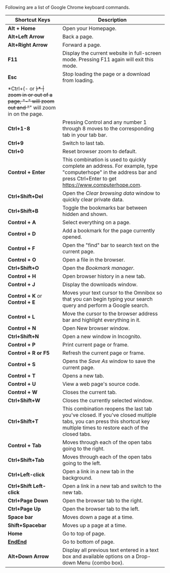 Following are a list of Google Chrome keyboard commands.

| Shortcut Keys                                                                                                                        | Description                                                                                                                                                                                                    |
|--------------------------------------------------------------------------------------------------------------------------------------|----------------------------------------------------------------------------------------------------------------------------------------------------------------------------------------------------------------|
| **Alt + Home**                                                                                        | Open your Homepage.                                                                                                                                                           |
| **Alt+Left Arrow**                                                                                                                   | Back a page.                                                                                                                                                                                                   |
| **Alt+Right Arrow**                                                                                                                  | Forward a page.                                                                                                                                                                                                |
| **F11**                                                                                                                              | Display the current website in full-screen mode. Pressing F11 again will exit this mode.                                                                                                                       |
| **Esc**                                                                                                                              | Stop loading the page or a download from loading.                                                                                                                             |
| \*Ctrl+(- or <s>)\* \| zoom in or out of a page, "-" will zoom out and "</s>" will zoom in on the page. |                                                                                                                                                                                                                |
| **Ctrl+1-8**                                                                                                                         | Pressing Control and any number 1 through 8 moves to the corresponding tab in your tab bar.                                                                                          |
| **Ctrl+9**                                                                                                                           | Switch to last tab.                                                                                                                                                                                            |
| **Ctrl+0**                                                                                                                           | Reset browser zoom to default.                                                                                                                                                                                 |
| **Control + Enter**                                                                                    | This combination is used to quickly complete an address. For example, type "computerhope" in the address bar and press Ctrl+Enter to get <https://www.computerhope.com>.                                       |
| **Ctrl+Shift+Del**                                                                                                                   | Open the *Clear browsing data* window to quickly clear private data.                                                                                                                                           |
| **Ctrl+Shift+B**                                                                                                                     | Toggle the bookmarks bar between hidden and shown.                                                                                                                                                             |
| **Control + A**                                                                                            | Select everything on a page.                                                                                                                                                                                   |
| **Control + D**                                                                                            | Add a bookmark for the page currently opened.                                                                                                                                 |
| **Control + F**                                                                                            | Open the "find" bar to search text on the current page.                                                                                                                                                        |
| **Control + O**                                                                                            | Open a file in the browser.                                                                                                                                                                                    |
| **Ctrl+Shift+O**                                                                                                                     | Open the *Bookmark manager*.                                                                                                                                                                                   |
| **Control + H**                                                                                            | Open browser history in a new tab.                                                                                                                                                                             |
| **Control + J**                                                                                            | Display the downloads window.                                                                                                                                                                                  |
| **Control + K** or **Control + E**                                               | Moves your text cursor to the Omnibox so that you can begin typing your search query and perform a Google search. |
| **Control + L**                                                                                            | Move the cursor to the browser address bar and highlight everything in it.                                                                                                    |
| **Control + N**                                                                                            | Open New browser window.                                                                                                                                                                                       |
| **Ctrl+Shift+N**                                                                                                                     | Open a new window in Incognito.                                                                                                                               |
| **Control + P**                                                                                            | Print current page or frame.                                                                                                                                                     |
| **Control + R or F5**                                                                                      | Refresh the current page or frame.                                                                                                                                                                             |
| **Control + S**                                                                                            | Opens the *Save As* window to save the current page.                                                                                                                                                           |
| **Control + T**                                                                                            | Opens a new tab.                                                                                                                                                                   |
| **Control + U**                                                                                            | View a web page's source code.                                                                                                                                                  |
| **Control + W**                                                                                            | Closes the current tab.                                                                                                                                                                                        |
| **Ctrl+Shift+W**                                                                                                                     | Closes the currently selected window.                                                                                                                                                                          |
| **Ctrl+Shift+T**                                                                                                                     | This combination reopens the last tab you've closed. If you've closed multiple tabs, you can press this shortcut key multiple times to restore each of the closed tabs.                                        |
| **Control + Tab**                                                                                        | Moves through each of the open tabs going to the right.                                                                                                                                                        |
| **Ctrl+Shift+Tab**                                                                                                                   | Moves through each of the open tabs going to the left.                                                                                                                                                         |
| **Ctrl+Left-click**                                                                                                                  | Open a link in a new tab in the background.                                                                                                                                                                    |
| **Ctrl+Shift Left-click**                                                                                                            | Open a link in a new tab and switch to the new tab.                                                                                                                                                            |
| **Ctrl+Page Down**                                                                                                                   | Open the browser tab to the right.                                                                                                                                                                             |
| **Ctrl+Page Up**                                                                                                                     | Open the browser tab to the left.                                                                                                                                                                              |
| **Space bar**                                                                                        | Moves down a page at a time.                                                                                                                                                                                   |
| **Shift+Spacebar**                                                                                                                   | Moves up a page at a time.                                                                                                                                                                                     |
| **Home**                                                                                             | Go to top of page.                                                                                                                                                                                             |
| **[EndEnd](file:///jargon/e/endkey.htm)**                                                                                               | Go to bottom of page.                                                                                                                                                                                          |
| **Alt+Down Arrow**                                                                                                                   | Display all previous text entered in a text box and available options on a Drop-down Menu (combo box).                                                                                      |
